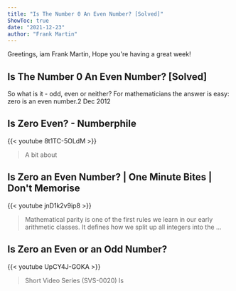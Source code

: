 ```yaml
---
title: "Is The Number 0 An Even Number? [Solved]"
ShowToc: true 
date: "2021-12-23"
author: "Frank Martin" 
---
```


Greetings, iam Frank Martin, Hope you're having a great week!
## Is The Number 0 An Even Number? [Solved]
So what is it - odd, even or neither? For mathematicians the answer is easy: zero is an even number.2 Dec 2012

## Is Zero Even? - Numberphile
{{< youtube 8t1TC-5OLdM >}}
>A bit about 

## Is Zero an Even Number? | One Minute Bites | Don't Memorise
{{< youtube jnD1k2v9ip8 >}}
>Mathematical parity is one of the first rules we learn in our early arithmetic classes. It defines how we split up all integers into the ...

## Is Zero an Even or an Odd Number?
{{< youtube UpCY4J-GOKA >}}
>Short Video Series (SVS-0020) Is 

